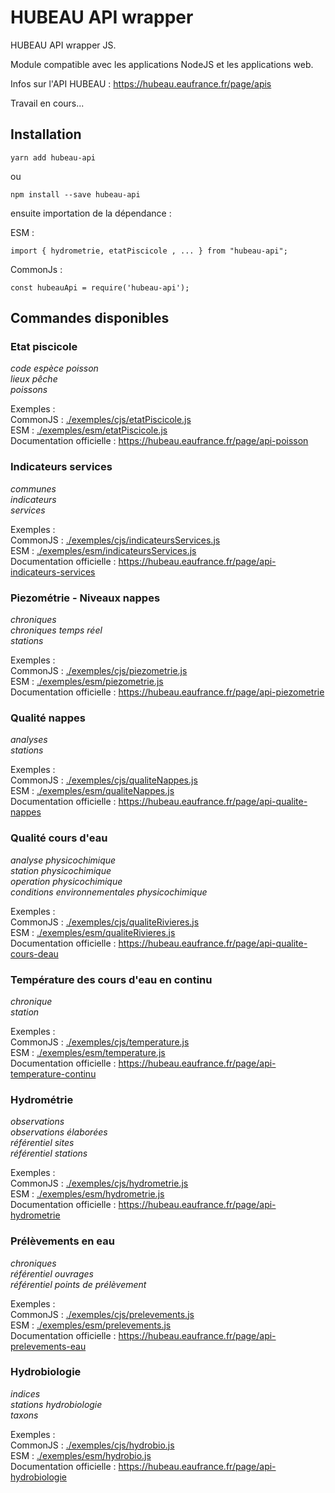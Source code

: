 # HUBEAU API wrapper

HUBEAU API wrapper JS.<br/>

Module compatible avec les applications NodeJS et les applications web.<br />

Infos sur l'API HUBEAU : https://hubeau.eaufrance.fr/page/apis<br/>

Travail en cours...<br/>

## Installation

    yarn add hubeau-api

ou <br />

    npm install --save hubeau-api

ensuite importation de la dépendance : <br />

ESM :<br />

    import { hydrometrie, etatPiscicole , ... } from "hubeau-api";

CommonJs : <br />

    const hubeauApi = require('hubeau-api');

## Commandes disponibles

### Etat piscicole

_code espèce poisson_<br/>
_lieux pêche_<br/>
_poissons_<br/>

Exemples :<br/>
CommonJS : [./exemples/cjs/etatPiscicole.js](https://github.com/christophe77/hubeau-api-wrapper/blob/master/exemples/cjs/etatPiscicole.js)<br/>
ESM : [./exemples/esm/etatPiscicole.js](https://github.com/christophe77/hubeau-api-wrapper/blob/master/exemples/esm/etatPiscicole.js)<br/>
Documentation officielle : https://hubeau.eaufrance.fr/page/api-poisson<br/>

### Indicateurs services

_communes_<br/>
_indicateurs_<br/>
_services_<br/>

Exemples :<br/>
CommonJS : [./exemples/cjs/indicateursServices.js](https://github.com/christophe77/hubeau-api-wrapper/blob/master/exemples/cjs/indicateursServices.js)<br/>
ESM : [./exemples/esm/indicateursServices.js](https://github.com/christophe77/hubeau-api-wrapper/blob/master/exemples/esm/indicateursServices.js)<br/>
Documentation officielle : https://hubeau.eaufrance.fr/page/api-indicateurs-services<br/>

### Piezométrie - Niveaux nappes

_chroniques_<br/>
_chroniques temps réel_<br/>
_stations_<br/>

Exemples :<br/>
CommonJS : [./exemples/cjs/piezometrie.js](https://github.com/christophe77/hubeau-api-wrapper/blob/master/exemples/cjs/piezometrie.js)<br/>
ESM : [./exemples/esm/piezometrie.js](https://github.com/christophe77/hubeau-api-wrapper/blob/master/exemples/esm/piezometrie.js)<br/>
Documentation officielle : https://hubeau.eaufrance.fr/page/api-piezometrie<br/>

### Qualité nappes

_analyses_<br/>
_stations_<br/>

Exemples :<br/>
CommonJS : [./exemples/cjs/qualiteNappes.js](https://github.com/christophe77/hubeau-api-wrapper/blob/master/exemples/cjs/qualiteNappes.js)<br/>
ESM : [./exemples/esm/qualiteNappes.js](https://github.com/christophe77/hubeau-api-wrapper/blob/master/exemples/esm/qualiteNappes.js)<br/>
Documentation officielle : https://hubeau.eaufrance.fr/page/api-qualite-nappes<br/>

### Qualité cours d'eau

_analyse physicochimique_<br/>
_station physicochimique_<br/>
_operation physicochimique_<br/>
_conditions environnementales physicochimique_<br/>

Exemples :<br/>
CommonJS : [./exemples/cjs/qualiteRivieres.js](https://github.com/christophe77/hubeau-api-wrapper/blob/master/exemples/cjs/qualiteRivieres.js)<br/>
ESM : [./exemples/esm/qualiteRivieres.js](https://github.com/christophe77/hubeau-api-wrapper/blob/master/exemples/esm/qualiteRivieres.js)<br/>
Documentation officielle : https://hubeau.eaufrance.fr/page/api-qualite-cours-deau<br/>

### Température des cours d'eau en continu

_chronique_<br/>
_station_<br/>

Exemples :<br/>
CommonJS : [./exemples/cjs/temperature.js](https://github.com/christophe77/hubeau-api-wrapper/blob/master/exemples/cjs/temperature.js)<br/>
ESM : [./exemples/esm/temperature.js](https://github.com/christophe77/hubeau-api-wrapper/blob/master/exemples/esm/temperature.js)<br/>
Documentation officielle : https://hubeau.eaufrance.fr/page/api-temperature-continu<br/>

### Hydrométrie

_observations_<br/>
_observations élaborées_<br/>
_référentiel sites_<br/>
_référentiel stations_<br/>

Exemples :<br/>
CommonJS : [./exemples/cjs/hydrometrie.js](https://github.com/christophe77/hubeau-api-wrapper/blob/master/exemples/cjs/hydrometrie.js)<br/>
ESM : [./exemples/esm/hydrometrie.js](https://github.com/christophe77/hubeau-api-wrapper/blob/master/exemples/esm/hydrometrie.js)<br/>
Documentation officielle : https://hubeau.eaufrance.fr/page/api-hydrometrie<br/>

### Prélèvements en eau

_chroniques_<br/>
_référentiel ouvrages_<br/>
_référentiel points de prélèvement_<br/>

Exemples :<br/>
CommonJS : [./exemples/cjs/prelevements.js](https://github.com/christophe77/hubeau-api-wrapper/blob/master/exemples/cjs/prelevements.js)<br/>
ESM : [./exemples/esm/prelevements.js](https://github.com/christophe77/hubeau-api-wrapper/blob/master/exemples/esm/prelevements.js)<br/>
Documentation officielle : https://hubeau.eaufrance.fr/page/api-prelevements-eau<br/>

### Hydrobiologie

_indices_<br/>
_stations hydrobiologie_<br/>
_taxons_<br/>

Exemples :<br/>
CommonJS : [./exemples/cjs/hydrobio.js](https://github.com/christophe77/hubeau-api-wrapper/blob/master/exemples/cjs/hydrobio.js)<br/>
ESM : [./exemples/esm/hydrobio.js](https://github.com/christophe77/hubeau-api-wrapper/blob/master/exemples/esm/hydrobio.js)<br/>
Documentation officielle : https://hubeau.eaufrance.fr/page/api-hydrobiologie<br/>
